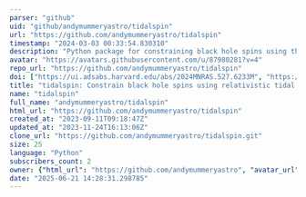 ```yaml
---
parser: "github"
uid: "github/andymummeryastro/tidalspin"
url: "https://github.com/andymummeryastro/tidalspin"
timestamp: "2024-03-03 00:33:54.830310"
description: "Python package for constraining black hole spins using the properties of relativistic tidal forces"
avatar: "https://avatars.githubusercontent.com/u/87980281?v=4"
repo_url: "https://github.com/andymummeryastro/tidalspin"
doi: ["https://ui.adsabs.harvard.edu/abs/2024MNRAS.527.6233M", "https://ui.adsabs.harvard.edu/abs/2024ascl.soft01018M/abstract"]
title: "tidalspin: Constrain black hole spins using relativistic tidal forces properties"
name: "tidalspin"
full_name: "andymummeryastro/tidalspin"
html_url: "https://github.com/andymummeryastro/tidalspin"
created_at: "2023-09-11T09:18:47Z"
updated_at: "2023-11-24T16:13:06Z"
clone_url: "https://github.com/andymummeryastro/tidalspin.git"
size: 25
language: "Python"
subscribers_count: 2
owner: {"html_url": "https://github.com/andymummeryastro", "avatar_url": "https://avatars.githubusercontent.com/u/87980281?v=4", "login": "andymummeryastro", "type": "User"}
date: "2025-06-21 14:28:31.298785"
---
```

